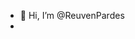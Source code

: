 - 👋 Hi, I’m @ReuvenPardes
-
<!---
ReuvenPardes/ReuvenPardes is a ✨ special ✨ repository because its `README.md` (this file) appears on your GitHub profile.
You can click the Preview link to take a look at your changes.
--->
